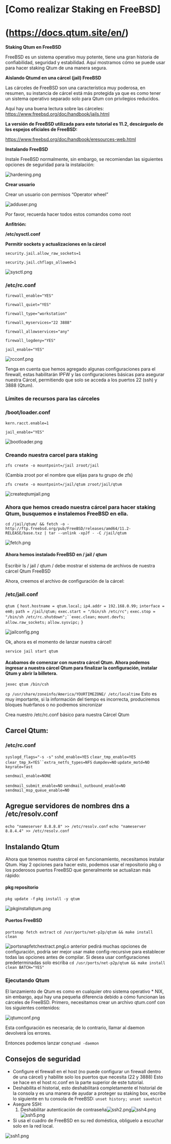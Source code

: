 # [Como realizar Staking en FreeBSD]



# (https://docs.qtum.site/en/)

**Staking Qtum en FreeBSD** 

FreeBSD es un sistema operativo muy potente, tiene una gran historia de confiabilidad, seguridad y estabilidad. Aquí mostramos cómo se puede usar para hacer staking Qtum de una manera segura. 

**Aislando Qtumd en una cárcel (jail) FreeBSD** 

Las cárceles de FreeBSD son una característica muy poderosa, en resumen, su instancia de cárcel está más protegida ya que es como tener un sistema operativo separado solo para Qtum con privilegios reducidos. 

Aquí hay una buena lectura sobre las cárceles:  <https://www.freebsd.org/doc/handbook/jails.html>

**La versión de FreeBSD utilizada para este tutorial es 11.2, descárguelo de los espejos oficiales de FreeBSD:** 

<https://www.freebsd.org/doc/handbook/eresources-web.html>

**Instalando FreeBSD** 

Instale FreeBSD normalmente, sin embargo, se recomiendan las siguientes opciones de seguridad para la instalación: 

![hardening.png](https://docs.qtum.site/en/freebsd/hardening.png)

**Crear usuario** 

Crear un usuario con permisos “Operator wheel” 

![adduser.png](https://docs.qtum.site/en/freebsd/adduser.png)

Por favor, recuerda hacer todos estos comandos como root 

**Anfitrión:** 

**/etc/sysctl.conf** 

**Permitir sockets y actualizaciones en la cárcel** 

`security.jail.allow_raw_sockets=1`

`security.jail.chflags_allowed=1`

![sysctl.png](https://docs.qtum.site/en/freebsd/sysctl.png)

### /etc/rc.conf

`firewall_enable="YES"`

`firewall_quiet="YES"`

`firewall_type="workstation"`

`firewall_myservices="22 3888"`

`firewall_allowservices="any"`

`firewall_logdeny="YES"`

`jail_enable="YES"`

![rcconf.png](https://docs.qtum.site/en/freebsd/rcconf.png)

Tenga en cuenta que hemos agregado algunas configuraciones para el firewall, estas habilitarán IPFW y las configuraciones básicas para asegurar nuestra Cárcel, permitiendo que solo se acceda a los puertos 22 (ssh) y 3888 (Qtum). 

### Límites de recursos para las cárceles

### /boot/loader.conf

`kern.racct.enable=1`

`jail_enable="YES"`

![bootloader.png](https://docs.qtum.site/en/freebsd/bootloader.png)

### Creando nuestra carcel para staking

`zfs create -o mountpoint=/jail zroot/jail`

(Cambia zroot por el nombre que elijas para tu grupo de zfs)

`zfs create -o mountpoint=/jail/qtum zroot/jail/qtum`

![createqtumjail.png](https://docs.qtum.site/en/freebsd/createqtumjail.png)

### Ahora que hemos creado nuestra cárcel para hacer staking Qtum, busquemos e instalemos FreeBSD en ella.

`cd /jail/qtum/ && fetch -o - http://ftp.freebsd.org/pub/FreeBSD/releases/amd64/11.2-RELEASE/base.txz | tar --unlink -xpJf - -C /jail/qtum`

![fetch.png](https://docs.qtum.site/en/freebsd/fetch.png)

#### Ahora hemos instalado FreeBSD en / jail / qtum

Escribir ls / jail / qtum / debe mostrar el sistema de archivos de nuestra cárcel Qtum FreeBSD

Ahora, creemos el archivo de configuración de la cárcel:

### /etc/jail.conf

`qtum {` `host.hostname = qtum.local;` `ip4.addr = 192.168.0.99;` `interface = em0;` `path = /jail/qtum;` `exec.start = "/bin/sh /etc/rc";` `exec.stop = "/bin/sh /etc/rc.shutdown";``exec.clean;` `mount.devfs;` `allow.raw_sockets;` `allow.sysvipc;` `}`

![jailconfig.png](https://docs.qtum.site/en/freebsd/jailconfig.png)

Ok, ahora es el momento de lanzar nuestra cárcel!

`service jail start qtum`

#### Acabamos de comenzar con nuestra cárcel Qtum. Ahora podemos ingresar a nuestra cárcel Qtum para finalizar la configuración, instalar Qtum y abrir la billetera.

`jexec qtum /bin/csh`

`cp /usr/share/zoneinfo/America/YOURTIMEZONE/ /etc/localtime` Esto es muy importante, si la información del tiempo es incorrecta, produciremos bloques huérfanos o no podremos sincronizar

Crea nuestro /etc/rc.conf básico para nuestra Cárcel Qtum

## Carcel Qtum:

### /etc/rc.conf

`syslogd_flags="-s -s"` `sshd_enable=YES` `clear_tmp_enable=YES` `clear_tmp_X=YES``extra_netfs_types=NFS` `dumpdev=NO` `update_motd=NO` `keyrate=fast`

`sendmail_enable=NONE`

`sendmail_submit_enable=NO` `sendmail_outbound_enable=NO` `sendmail_msp_queue_enable=NO`

## Agregue servidores de nombres dns a /etc/resolv.conf

`echo "nameserver 8.8.8.8" >> /etc/resolv.conf` `echo "nameserver 8.8.4.4" >> /etc/resolv.conf`

## Instalando Qtum

Ahora que tenemos nuestra cárcel en funcionamiento, necesitamos instalar Qtum. Hay 2 opciones para hacer esto, podemos usar el repositorio pkg o los poderosos puertos FreeBSD que generalmente se actualizan más rápido:

#### pkg repositorio

`pkg update -f` `pkg install -y qtum`

![pkginstallqtum.png](https://docs.qtum.site/en/freebsd/pkginstallqtum.png)

#### Puertos FreeBSD

`portsnap fetch extract` `cd /usr/ports/net-p2p/qtum && make install clean`

![portsnapfetchextract.png](https://docs.qtum.site/en/freebsd/portsnapfetchextract.png)Lo anterior pedirá muchas opciones de configuración, podría ser mejor usar make config-recursive para establecer todas las opciones antes de compilar. Si desea usar configuraciones predeterminadas solo escriba `cd /usr/ports/net-p2p/qtum && make install clean BATCH="YES"`

### Ejecutando Qtum

El lanzamiento de Qtum es como en cualquier otro sistema operativo * NIX, sin embargo, aquí hay una pequeña diferencia debido a cómo funcionan las cárceles de FreeBSD. Primero, necesitamos crear un archivo qtum.conf con los siguientes contenidos:

![qtumconf.png](https://docs.qtum.site/en/freebsd/qtumconf.png)

Esta configuración es necesaria; de lo contrario, llamar al daemon devolverá los errores.

Entonces podemos lanzar con`qtumd -daemon`

## Consejos de seguridad

- Configure el firewall en el host (no puede configurar un firewall dentro de una cárcel) y habilite solo los puertos que necesita (22 y 3888) Esto se hace en el host rc.conf en la parte superior de este tutorial.
- Deshabilita el historial, esto deshabilitará completamente el historial de la consola y es una manera de ayudar a proteger su staking box, escribe lo siguiente en tu consola de FreeBSD: `unset history; unset savehist`
- Asegure SSH: 
  1. Deshabilitar autenticación de contraseña![ssh2.png](https://docs.qtum.site/en/freebsd/ssh2.png)![ssh4.png](https://docs.qtum.site/en/freebsd/ssh4.png)![ssh5.png](https://docs.qtum.site/en/freebsd/ssh5.png)
- Si usa el cuadro de FreeBSD en su red doméstica,  obliguelo a escuchar solo en la red local.

![ssh1.png](https://docs.qtum.site/en/freebsd/ssh1.png)